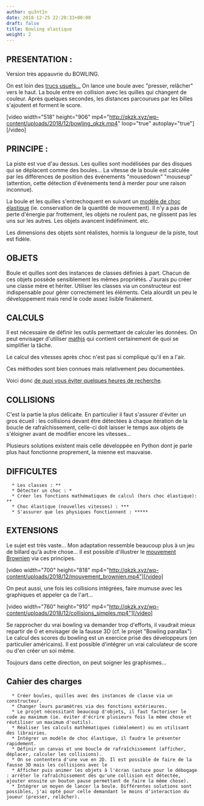 ```yaml
---
author: qu3nt1n
date: 2018-12-25 22:20:33+00:00
draft: false
title: Bowling elastique
weight: 2
---
```


## PRESENTATION :


Version très appauvrie du BOWLING.

On est loin des [trucs usuels...](https://www.jeuxjeuxjeux.fr/jeux/bowling)
On lance une boule avec "presser, relâcher" vers le haut.
La boule entre en collision avec les quilles qui changent de couleur.
Après quelques secondes, les distances parcourues par les billes s'ajoutent et forment le score.

[video width="518" height="906" mp4="http://qkzk.xyz/wp-content/uploads/2018/12/bowling_qkzk.mp4" loop="true" autoplay="true"][/video]


## PRINCIPE :


La piste est vue d'au dessus. Les quilles sont modélisées par des disques qui se déplacent comme des boules...
La vitesse de la boule est calculée par les différences de position des événements "mousedown" "mouseup" (attention, cette détection d'événements tend à merder pour une raison inconnue).

La boule et les quilles s'entrechoquent en suivant un [modèle de choc élastique](https://fr.wikipedia.org/wiki/Choc_%C3%A9lastique) (ie. conservation de la quantité de mouvement). Il n'y a pas de perte d'énergie par frottement, les objets ne roulent pas, ne glissent pas les uns sur les autres. Les objets avancent indéfiniment. etc.

Les dimensions des objets sont réalistes, hormis la longueur de la piste, tout est fidèle.


## OBJETS


Boule et quilles sont des instances de classes définies à part.
Chacun de ces objets possède sensiblement les mêmes propriétés.
J'aurais pu créer une classe mère et hériter.
Utiliser les classes via un constructeur est indispensable pour gérer correctement les éléments. Cela alourdit un peu le développement mais rend le code assez lisible finalement.


## CALCULS


Il est nécessaire de définir les outils permettant de calculer les données.
On peut envisager d'utiliser [mathjs](http://mathjs.org/index.html) qui contient certainement de quoi se simplifier la tâche.

Le calcul des vitesses après choc n'est pas si compliqué qu'il en a l'air.

Ces méthodes sont bien connues mais relativement peu documentées.

Voici donc [de quoi vous éviter quelques heures de recherche](http://www.cromod.fr/2016/11/18/modelisation-des-chocs-elastiques/).


## COLLISIONS


C'est la partie la plus délicaite. En particulier il faut s'assurer d'éviter un gros écueil : les collisions devant être détectées à chaque itération de la boucle de rafraîchissement, celle-ci doit laisser le temps aux objets de s'éloigner avant de modifier encore les vitesses...

Plusieurs solutions existent mais celle développée en Python dont je parle plus haut fonctionne proprement, la mienne est mauvaise.


## DIFFICULTES





 	  * Les classes : **
 	  * Détecter un choc : *
 	  * Créer les fonctions mathématiques de calcul (hors choc élastique): **
 	  * Choc élastique (nouvelles vitesses) : ***
 	  * S'assurer que les physiques fonctionnent : *****



## EXTENSIONS


Le sujet est très vaste...
Mon adaptation ressemble beaucoup plus à un jeu de billard qu'à autre chose...
Il est possible d'illustrer le [mouvement Brownien](https://fr.wikipedia.org/wiki/Mouvement_brownien) via ces principes.

[video width="700" height="818" mp4="http://qkzk.xyz/wp-content/uploads/2018/12/mouvement_brownien.mp4"][/video]

On peut aussi, une fois les collisions intégrées, faire mumuse avec les graphiques et appeler ça de l'art...

[video width="760" height="910" mp4="http://qkzk.xyz/wp-content/uploads/2018/12/collisions_simples.mp4"][/video]

Se rapprocher du vrai bowling va demander trop d'efforts, il vaudrait mieux repartir de 0 et envisager de la fausse 3D (cf. le projet "Bowling parallax")
Le calcul des scores du bowling est un exercice prisé des développeurs (en particulier américains). Il est possible d'intégrer un vrai calculateur de score ou d'en créer un soi même.

Toujours dans cette direction, on peut soigner les graphismes...


## Cahier des charges





 	  * Créer boules, quilles avec des instances de classe via un constructeur.
 	  * Changer leurs paramètres via des fonctions extérieures.
 	  * Le projet nécessitant beaucoup d'objets, il faut factoriser le code au maximum (ie. éviter d'écrire plusieurs fois la même chose et réutiliser un maximum d'outils).
 	  * Réaliser les calculs mathématiques (idéalement) ou en utilisant des librairies.
 	  * Intégrer un modèle de choc élastique, il faudra le présenter rapidement.
 	  * Définir un canvas et une boucle de rafraîchissement (afficher, déplacer, calculer les collisions).
 	  * On se contentera d'une vue en 2D. Il est possible de faire de la fausse 3D mais les collisions avec le
 	  * Afficher puis animer les objets à l'écran (astuce pour le débogage : arrêter le rafraîchissement dès qu'une collision est détectée, ajouter ensuite un bouton pause permettant de faire la même chose).
 	  * Intégrer un moyen de lancer la boule. Différentes solutions sont possibles, j'ai opté pour celle demandant le moins d’interaction du joueur (presser, relâcher).
